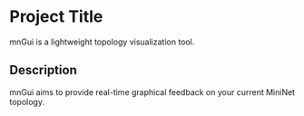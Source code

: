 # Project Title

mnGui is a lightweight topology visualization tool.

## Description

mnGui aims to provide real-time graphical feedback on your current MiniNet topology.